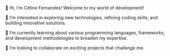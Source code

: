 👋 Hi, I'm Céline Fernandes! Welcome to my world of development!

👀 I’m interested in exploring new technologies, refining coding skills, and building innovative solutions.

🌱 I’m currently learning about various programming languages, frameworks, and development methodologies to broaden my expertise.

💞️ I’m looking to collaborate on exciting projects that challenge me.



<!---
celine-fernandes/celine-fernandes is a ✨ special ✨ repository because its `README.md` (this file) appears on your GitHub profile.
You can click the Preview link to take a look at your changes.
--->
